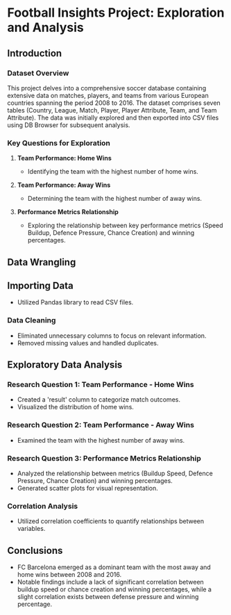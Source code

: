 # Football Insights Project: Exploration and Analysis

## Introduction

### Dataset Overview

This project delves into a comprehensive soccer database containing extensive data on matches, players, and teams from various European countries spanning the period 2008 to 2016. The dataset comprises seven tables (Country, League, Match, Player, Player Attribute, Team, and Team Attribute). The data was initially explored and then exported into CSV files using DB Browser for subsequent analysis.

### Key Questions for Exploration

1. **Team Performance: Home Wins**
   - Identifying the team with the highest number of home wins.

2. **Team Performance: Away Wins**
   - Determining the team with the highest number of away wins.

3. **Performance Metrics Relationship**
   - Exploring the relationship between key performance metrics (Speed Buildup, Defence Pressure, Chance Creation) and winning percentages.

## Data Wrangling

## Importing Data

- Utilized Pandas library to read CSV files.

### Data Cleaning

- Eliminated unnecessary columns to focus on relevant information.
- Removed missing values and handled duplicates.

## Exploratory Data Analysis

### Research Question 1: Team Performance - Home Wins

- Created a 'result' column to categorize match outcomes.
- Visualized the distribution of home wins.

### Research Question 2: Team Performance - Away Wins

- Examined the team with the highest number of away wins.
  
### Research Question 3: Performance Metrics Relationship

- Analyzed the relationship between metrics (Buildup Speed, Defence Pressure, Chance Creation) and winning percentages.
- Generated scatter plots for visual representation.

### Correlation Analysis

- Utilized correlation coefficients to quantify relationships between variables.

## Conclusions

- FC Barcelona emerged as a dominant team with the most away and home wins between 2008 and 2016.
- Notable findings include a lack of significant correlation between buildup speed or chance creation and winning percentages, while a slight correlation exists between defense pressure and winning percentage.
